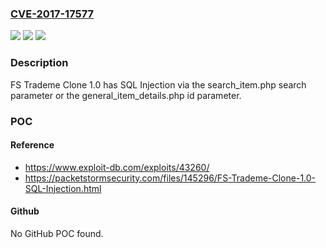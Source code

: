 ### [CVE-2017-17577](https://cve.mitre.org/cgi-bin/cvename.cgi?name=CVE-2017-17577)
![](https://img.shields.io/static/v1?label=Product&message=n%2Fa&color=blue)
![](https://img.shields.io/static/v1?label=Version&message=n%2Fa&color=blue)
![](https://img.shields.io/static/v1?label=Vulnerability&message=n%2Fa&color=brighgreen)

### Description

FS Trademe Clone 1.0 has SQL Injection via the search_item.php search parameter or the general_item_details.php id parameter.

### POC

#### Reference
- https://www.exploit-db.com/exploits/43260/
- https://packetstormsecurity.com/files/145296/FS-Trademe-Clone-1.0-SQL-Injection.html

#### Github
No GitHub POC found.

